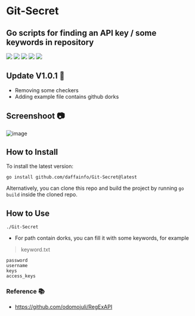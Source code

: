 # Git-Secret
## Go scripts for finding an API key / some keywords in repository
![](https://img.shields.io/github/license/daffainfo/Git-Secret)
![](https://img.shields.io/github/issues/daffainfo/Git-Secret)
![](https://img.shields.io/github/forks/daffainfo/Git-Secret)
![](https://img.shields.io/github/stars/daffainfo/Git-Secret)
![](https://img.shields.io/github/last-commit/daffainfo/Git-Secret)

## Update V1.0.1 🚀
- Removing some checkers
- Adding example file contains github dorks

## Screenshoot 📷

![image](https://user-images.githubusercontent.com/36522826/128018595-990a9054-3d8a-4b1b-8c70-afc901f093eb.png)

## How to Install

To install the latest version:

```
go install github.com/daffainfo/Git-Secret@latest
```

Alternatively, you can clone this repo and build the project by running
`go build` inside the cloned repo.

## How to Use

```
./Git-Secret
```

* For path contain dorks, you can fill it with some keywords, for example
> keyword.txt
```
password
username
keys
access_keys
```

### Reference 📚

- https://github.com/odomojuli/RegExAPI
